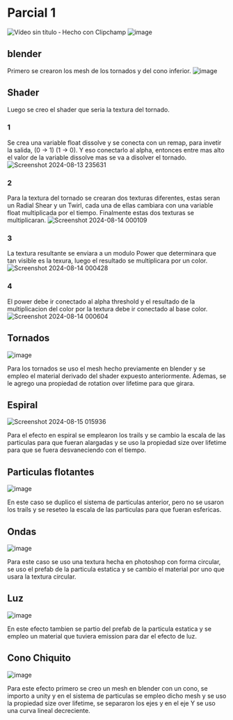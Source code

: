# Parcial 1

![Vídeo sin título ‐ Hecho con Clipchamp](https://github.com/user-attachments/assets/2b8f1920-e1c9-4710-b329-c85826f7b82b)
![image](https://github.com/user-attachments/assets/6c152173-797b-459b-9a8f-c372508ee032)


## blender

Primero se crearon los mesh de los tornados y del cono inferior.
![image](https://github.com/user-attachments/assets/634c3526-2dbb-43c3-b79c-3dc78d0e23ed)
    

## Shader

Luego se creo el shader que seria la textura del tornado.


### 1
Se crea una variable float dissolve y se conecta con un remap, para invetir la salida, (0 → 1) (1 → 0). Y eso conectarlo al alpha, entonces entre mas alto el valor de la variable dissolve mas se va a disolver el tornado.
![Screenshot 2024-08-13 235631](https://github.com/user-attachments/assets/038cd5e0-e94b-4ffa-89e2-da6072ca27ae)

### 2
Para la textura del tornado se crearan dos texturas diferentes, estas seran un Radial Shear y un Twirl, cada una de ellas cambiara con una variable float multiplicada por el tiempo. Finalmente estas dos texturas se multiplicaran.
![Screenshot 2024-08-14 000109](https://github.com/user-attachments/assets/b60aa477-40d5-49b0-8a14-8deda97503ba)

### 3
La textura resultante se enviara a un modulo Power que determinara que tan visible es la texura, luego el resultado se multiplicara por un color.
![Screenshot 2024-08-14 000428](https://github.com/user-attachments/assets/f633087a-711d-439e-948e-a30c626fb684)


### 4
El power debe ir conectado al alpha threshold y el resultado de la multiplicacion del color por la textura debe ir conectado al base color. 
![Screenshot 2024-08-14 000604](https://github.com/user-attachments/assets/c0d570ca-3836-4da0-a845-7ae6902cfdd7)


## Tornados
![image](https://github.com/user-attachments/assets/295b3610-9498-4d41-9d68-e2b42a5d7ff5)

Para los tornados se uso el mesh hecho previamente en blender y se empleo el material derivado del shader expuesto anteriormente. Ademas, se le agrego una propiedad de rotation over lifetime para que girara.


## Espiral
![Screenshot 2024-08-15 015936](https://github.com/user-attachments/assets/bda0f52d-15d4-4126-917f-686e52abe580)

Para el efecto en espiral se emplearon los trails y se cambio la escala de las particulas para que fueran alargadas y se uso la propiedad size over lifetime para que se fuera desvaneciendo con el tiempo.


## Particulas flotantes
![image](https://github.com/user-attachments/assets/fa7fb1a1-fe52-4ca4-b814-d852f171183b)

En este caso se duplico el sistema de particulas anterior, pero no se usaron los trails y se reseteo la escala de las particulas para que fueran esfericas.


## Ondas
![image](https://github.com/user-attachments/assets/3eaeacc2-4081-4bfd-bcab-87729ac69988)

Para este caso se uso una textura hecha en photoshop con forma circular, se uso el prefab de la particula estatica y se cambio el material por uno que usara la textura circular.


## Luz
![image](https://github.com/user-attachments/assets/944c5b1f-6601-4f98-b723-913a599eac70)

En este efecto tambien se partio del prefab de la particula estatica y se empleo un material que tuviera emission para dar el efecto de luz.

## Cono Chiquito
![image](https://github.com/user-attachments/assets/9ee87857-9af0-4005-9424-53672a27ace8)

Para este efecto primero se creo un mesh en blender con un cono, se importo a unity y en el sistema de particulas se empleo dicho mesh y se uso la propiedad size over lifetime, se separaron los ejes y en el eje Y se uso una curva lineal decreciente.
